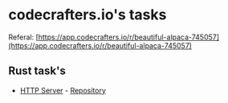 # codecrafters.io's tasks

Referal: [https://app.codecrafters.io/r/beautiful-alpaca-745057](https://app.codecrafters.io/r/beautiful-alpaca-745057)

## Rust task's
- [HTTP Server](https://app.codecrafters.io/courses/http-server) - [Repository](https://github.com/patrick11514/CodeCrafters/tree/main/codecrafters-http-server-rust)